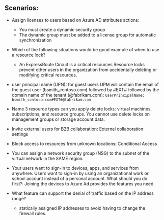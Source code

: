 ## Scenarios:

* Assign licenses to users based on Azure AD attributes actions:
  - You must create a dynamic security group
  - The dynamic group must be added to a license group for automatic synchronization

* Which of the following situations would be good example of when to use a resource lock?
  - An ExpressRoute Circuit is a critical resources Resource locks prevent other users in the organization from accidentally deleting or modifying critical resources.

* user principal name (UPN): for guest users UPM will contain the email of the guest user (bsmith_contoso.com) followed by #EXT# followed by the domain name of the tenant (@fabrikam.com):
`UserPrincipalName: bsmith_contoso.com#EXT#@fabrikam.com`

* Name 3 resource types can you apply delete locks: virtual machines, subscriptions, and resource groups. You cannot use delete locks on management groups or storage account data.

* Invite external users for B2B collaboration: External collaboration settings
* Block access to resources from unknown locations: Conditional Access
* You can assign a network security group (NSG) to the subnet of the virtual network in the SAME region.

* Your users want to sign-in to devices, apps, and services from anywhere. Users want to sign-in by using an organizational work or school account instead of a personal account. What should you do first?: Joining the devices to Azure Ad provides the features you need.


* What feature can support the denial of traffic based on the IP address range?
  - statically assigned IP addresses to avoid having to change the firewall rules.